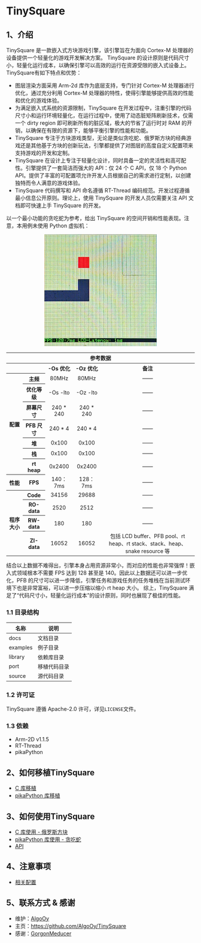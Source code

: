 # TinySquare

## 1、介绍

TinySquare 是一款嵌入式方块游戏引擎，该引擎旨在为面向 Cortex-M 处理器的设备提供一个轻量化的游戏开发解决方案。 TinySquare 的设计原则是代码尺寸小，轻量化运行成本，以确保引擎可以高效的运行在资源受限的嵌入式设备上。TinySquare有如下特点和优势：

- 图层渲染方面采用 Arm-2d 库作为底层支持，专门针对 Cortex-M 处理器进行优化，通过充分利用 Cortex-M 处理器的特性，使得引擎能够提供高效的性能和优化的游戏体验。
- 为满足嵌入式系统的资源限制，TinySquare 在开发过程中，注重引擎的代码尺寸小和运行环境轻量化，在运行过程中，使用了动态脏矩阵刷新技术，仅需一个 dirty region 即可刷新所有的脏区域，极大的节省了运行时对 RAM 的开销，以确保在有限的资源下，能够平衡引擎的性能和功能。
- TinySquare 专注于方块游戏类型，无论是类似贪吃蛇、俄罗斯方块的经典游戏还是其他基于方块的创新玩法，引擎都提供了对图层的高度自定义配置项来支持游戏的开发和定制。
- TinySquare 在设计上专注于轻量化设计，同时具备一定的灵活性和高可配性。引擎提供了一套简洁而强大的 API：仅 24 个 C API，仅 18 个 Python API。提供了丰富的可配置项允许开发人员根据自己的需求进行定制，以创建独特而令人满意的游戏体验。
- TinySquare 代码撰写和 API 命名遵循 RT-Thread 编码规范。开发过程遵循最小信息公开原则。理论上，使用 TinySquare 的开发人员仅需要关注 API 文档即可快速上手 TinySquare 的开发。

以一个最小功能的贪吃蛇为参考，给出 TinySquare 的空间开销和性能表现。注意，本用例未使用 Python 虚拟机：

<div align="center"> <img src="./image/simple_snake.jpg" width = 300 /> </div>

<table>
  <tr>
    <th colspan="5"> 参考数据 </th>
  </tr>
  <tr>
    <th colspan="2"></th>
    <th> -Os 优化 </th>
    <th> -Oz 优化 </th>
    <th> 备注 </th>
  </tr>
  <tr>
    <th rowspan="7"> 配置 </th>
    <th> 主频 </th>
    <td style="text-align:center"> 80MHz </td>
    <td style="text-align:center"> 80MHz </td>
    <td style="text-align:center"> —— </td>
  </tr>
  <tr>
    <th> 优化等级 </th>
    <td style="text-align:center"> -Os -lto </td>
    <td style="text-align:center"> -Oz -lto </td>
    <td style="text-align:center"> —— </td>
  </tr>
  <tr>
    <th> 屏幕尺寸 </th>
    <td style="text-align:center"> 240 * 240 </td>
    <td style="text-align:center"> 240 * 240 </td>
    <td style="text-align:center"> —— </td>
  </tr>
  <tr>
    <th> PFB 尺寸 </th>
    <td style="text-align:center"> 240 * 4 </td>
    <td style="text-align:center"> 240 * 4 </td>
    <td style="text-align:center"> —— </td>
  </tr>
  <tr>
    <th> 堆 </th>
    <td style="text-align:center"> 0x100 </td>
    <td style="text-align:center"> 0x100 </td>
    <td style="text-align:center"> —— </td>
  </tr>
  <tr>
    <th> 栈 </th>
    <td style="text-align:center"> 0x100 </td>
    <td style="text-align:center"> 0x100 </td>
    <td style="text-align:center"> —— </td>
  </tr>
  <tr>
    <th> rt heap </th>
    <td style="text-align:center"> 0x2400 </td>
    <td style="text-align:center"> 0x2400 </td>
    <td style="text-align:center"> —— </td>
  </tr>
  <tr>
    <th> 性能 </th>
    <th> FPS </th>
    <td style="text-align:center"> 140：7ms </td>
    <td style="text-align:center"> 128：7ms </td>
    <td style="text-align:center"> —— </td>
  </tr>
  <tr>
    <th rowspan="4"> 程序大小 </th>
    <th> Code </th>
    <td style="text-align:center"> 34156 </td>
    <td style="text-align:center"> 29688 </td>
    <td style="text-align:center"> —— </td>
  </tr>
  <tr>
    <th> RO-data </th>
    <td style="text-align:center"> 2520 </td>
    <td style="text-align:center"> 2512 </td>
    <td style="text-align:center"> —— </td>
  </tr>
  <tr>
    <th> RW-data </th>
    <td style="text-align:center"> 180 </td>
    <td style="text-align:center"> 180 </td>
    <td style="text-align:center"> —— </td>
  </tr>
  <tr>
    <th> ZI-data </th>
    <td style="text-align:center"> 16052 </td>
    <td style="text-align:center"> 16052 </td>
    <td style="text-align:center"> 包括 LCD buffer、PFB pool、rt heap、rt stack、stack、heap、snake resource 等 </td>
  </tr>
</table>

结合以上数据不难得出，引擎本身占用资源非常小，而对应的性能也非常强悍！嵌入式领域根本不需要 FPS 达到 128 甚至是 140。因此以上数据还可以进一步优化，PFB 的尺寸可以进一步降低，引擎任务和游戏任务的任务堆栈在当前测试环境下也是非常富裕，可以进一步压缩以缩小 rt heap 大小。
综上，TinySquare 满足了“代码尺寸小，轻量化运行成本”的设计原则，同时也展现了极佳的性能。

### 1.1 目录结构

| 名称 | 说明 |
| ---- | ---- |
| docs | 文档目录 |
| examples | 例子目录 |
| library | 依赖库目录 |
| port | 移植代码目录 |
| source | 源代码目录 |

### 1.2 许可证

TinySquare 遵循 Apache-2.0 许可，详见`LICENSE`文件。

### 1.3 依赖

- Arm-2D v1.1.5
- RT-Thread
- pikaPython

## 2、如何移植TinySquare

- [C 库移植](./guide_with_c_cn.md)
- [pikaPython 库移植](./guide_with_pikaPython_cn.md)

## 3、如何使用TinySquare

- [C 库使用 - 俄罗斯方块](./example_tetris_cn.md)
- [pikaPython 库使用 - 贪吃蛇](./example_snake_cn.md)
- [API](./api_cn.md)

## 4、注意事项

- [相关配置](./notice_cn.md)

## 5、联系方式 & 感谢

* 维护：[AlgoOy](https://github.com/AlgoOy)
* 主页：https://github.com/AlgoOy/TinySquare
* 感谢：[GorgonMeducer](https://github.com/GorgonMeducer)
